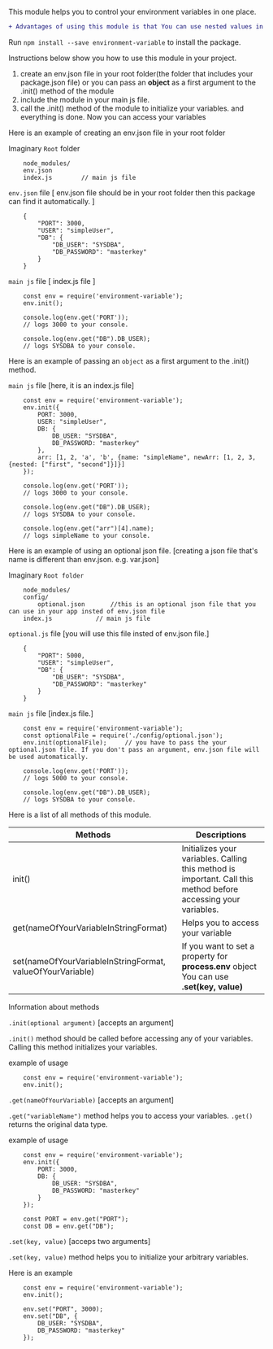 This module helps you to control your environment variables in one place.

```diff
+ Advantages of using this module is that You can use nested values in your variables.
```

Run `npm install --save environment-variable` to install the package.

Instructions below show you how to use this module in your project.

1. create an env.json file in your root folder(the folder that includes your package.json file) or you can pass an **object** as a first argument to the .init() method of the module
2. include the module in your main js file.
3. call the .init() method of the module to initialize your variables.
and everything is done. Now you can access your variables

Here is an example of creating an env.json file in your root folder

Imaginary `Root` folder

```
	node_modules/
	env.json
	index.js		// main js file
```

`env.json` file			[ env.json file should be in your root folder then this package can find it automatically. ]

```
	{
		"PORT": 3000,
		"USER": "simpleUser",
		"DB": {
			"DB_USER": "SYSDBA",
			"DB_PASSWORD": "masterkey"
		}
	}
```

`main js` file [ index.js file ]

```
	const env = require('environment-variable');
	env.init();
	
	console.log(env.get('PORT'));
	// logs 3000 to your console.

	console.log(env.get("DB").DB_USER);
	// logs SYSDBA to your console.
```

Here is an example of passing an `object` as a first argument to the .init() method.

`main js` file		[here, it is an index.js file]

```
	const env = require('environment-variable');
	env.init({
		PORT: 3000,
		USER: "simpleUser",
		DB: {
			DB_USER: "SYSDBA",
			DB_PASSWORD: "masterkey"
		},
		arr: [1, 2, 'a', 'b', {name: "simpleName", newArr: [1, 2, 3, {nested: ["first", "second"]}]}]
	});
	
	console.log(env.get('PORT'));
	// logs 3000 to your console.

	console.log(env.get("DB").DB_USER);
	// logs SYSDBA to your console.
	
	console.log(env.get("arr")[4].name);
	// logs simpleName to your console.
```

Here is an example of using an optional json file.		[creating a json file that's name is different than env.json. e.g. var.json]

Imaginary `Root folder`

```
	node_modules/
	config/
		optional.json		//this is an optional json file that you can use in your app insted of env.json file
	index.js			// main js file
```
`optional.js` file		[you will use this file insted of env.json file.]

```
	{
		"PORT": 5000,
		"USER": "simpleUser",
		"DB": {
			"DB_USER": "SYSDBA",
			"DB_PASSWORD": "masterkey"
		}
	}
```	

`main js` file		[index.js file.]

```
	const env = require('environment-variable');
	const optionalFile = require('./config/optional.json');
	env.init(optionalFile);		// you have to pass the your optional.json file. If you don't pass an argument, env.json file will be used automatically.
	
	console.log(env.get('PORT'));
	// logs 5000 to your console.

	console.log(env.get("DB").DB_USER);
	// logs SYSDBA to your console.
```

Here is a list of all methods of this module.

Methods | Descriptions
------- | ------------
init() | Initializes your variables. Calling this method is important. Call this method before accessing your variables.
get(nameOfYourVariableInStringFormat) | Helps you to access your variable
set(nameOfYourVariableInStringFormat, valueOfYourVariable) | If you want to set a property for **process.env** object You can use **.set(key, value)**

Information about methods

`.init(optional argument)`		[accepts an argument]

`.init()` method should be called before accessing any of your variables. Calling this method initializes your variables.

example of usage

```
	const env = require('environment-variable');
	env.init();
```


`.get(nameOfYourVariable)`		[accepts an argument]

`.get("variableName")` method helps you to access your variables.
`.get()` returns the original data type.

example of usage

```
	const env = require('environment-variable');
	env.init({
		PORT: 3000,
		DB: {
			DB_USER: "SYSDBA",
			DB_PASSWORD: "masterkey"
		}
	});
	
	const PORT = env.get("PORT");
	const DB = env.get("DB");
```

`.set(key, value)`					[acceps two arguments]

`.set(key, value)` method helps you to initialize your arbitrary variables.

Here is an example

```
	const env = require('environment-variable');
	env.init();
	
	env.set("PORT", 3000);
	env.set("DB", {
		DB_USER: "SYSDBA",
		DB_PASSWORD: "masterkey"
	});
```
